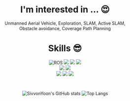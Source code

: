<div align="center">

# I'm interested in ... :heart_eyes:
Unmanned Aerial Vehicle, Exploration, SLAM, Active SLAM, <br> Obstacle avoidance, Coverage Path Planning
<br>

# Skills :sunglasses:

![ROS](https://img.shields.io/badge/ROS-22314E?style=for-the-badge&logo=ros&logoColor=white)
<img src="https://img.shields.io/badge/c++-00599C?style=for-the-badge&logo=c%2B%2B&logoColor=white">
<img src="https://img.shields.io/badge/python-3776AB?style=for-the-badge&logo=python&logoColor=white"> 
<img src="https://img.shields.io/badge/MATLAB-C10018?style=for-the-badge&logo=mathworks&logoColor=white">
<br>
<img src="https://img.shields.io/badge/java-007396?style=for-the-badge&logo=java&logoColor=white">
<img src="https://img.shields.io/badge/C-A8B9CC?style=for-the-badge&logo=c&logoColor=white">
<br>
<img src="https://img.shields.io/badge/linux-FCC624?style=for-the-badge&logo=linux&logoColor=black">
<img src="https://img.shields.io/badge/github-181717?style=for-the-badge&logo=github&logoColor=white">
<img src="https://img.shields.io/badge/git-F05032?style=for-the-badge&logo=git&logoColor=white">
<br>

<br>

![SivvonYoon's GitHub stats](https://github-readme-stats.vercel.app/api?username=SivvonYoon&count_private=true&show_icons=true&theme=onedark)
![Top Langs](https://github-readme-stats.vercel.app/api/top-langs/?username=SivvonYoon&theme=onedark&count_private=true)

</div>

